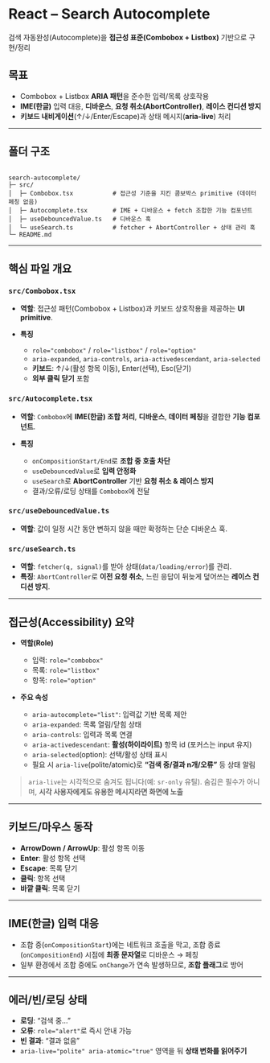 # React – Search Autocomplete

검색 자동완성(Autocomplete)을 **접근성 표준(Combobox + Listbox)** 기반으로 구현/정리

## 목표

- Combobox + Listbox **ARIA 패턴**을 준수한 입력/목록 상호작용
- **IME(한글)** 입력 대응, **디바운스**, **요청 취소(AbortController)**, **레이스 컨디션 방지**
- **키보드 내비게이션**(↑/↓/Enter/Escape)과 상태 메시지(**aria-live**) 처리

---

## 폴더 구조

```

search-autocomplete/
├─ src/
│  ├─ Combobox.tsx           # 접근성 기준을 지킨 콤보박스 primitive (데이터 페칭 없음)
│  ├─ Autocomplete.tsx       # IME + 디바운스 + fetch 조합한 기능 컴포넌트
│  ├─ useDebouncedValue.ts   # 디바운스 훅
│  └─ useSearch.ts           # fetcher + AbortController + 상태 관리 훅
└─ README.md
```

---

## 핵심 파일 개요

### `src/Combobox.tsx`

- **역할**: 접근성 패턴(Combobox + Listbox)과 키보드 상호작용을 제공하는 **UI primitive**.
- **특징**

  - `role="combobox"` / `role="listbox"` / `role="option"`
  - `aria-expanded`, `aria-controls`, `aria-activedescendant`, `aria-selected`
  - **키보드**: ↑/↓(활성 항목 이동), Enter(선택), Esc(닫기)
  - **외부 클릭 닫기** 포함

### `src/Autocomplete.tsx`

- **역할**: `Combobox`에 **IME(한글) 조합 처리**, **디바운스**, **데이터 페칭**을 결합한 **기능 컴포넌트**.
- **특징**

  - `onCompositionStart/End`로 **조합 중 호출 차단**
  - `useDebouncedValue`로 **입력 안정화**
  - `useSearch`로 **AbortController** 기반 **요청 취소 & 레이스 방지**
  - 결과/오류/로딩 상태를 `Combobox`에 전달

### `src/useDebouncedValue.ts`

- **역할**: 값이 일정 시간 동안 변하지 않을 때만 확정하는 단순 디바운스 훅.

### `src/useSearch.ts`

- **역할**: `fetcher(q, signal)`를 받아 상태(`data/loading/error`)를 관리.
- **특징**: `AbortController`로 **이전 요청 취소**, 느린 응답이 뒤늦게 덮어쓰는 **레이스 컨디션 방지**.

---

## 접근성(Accessibility) 요약

- **역할(Role)**

  - 입력: `role="combobox"`
  - 목록: `role="listbox"`
  - 항목: `role="option"`

- **주요 속성**

  - `aria-autocomplete="list"`: 입력값 기반 목록 제안
  - `aria-expanded`: 목록 열림/닫힘 상태
  - `aria-controls`: 입력과 목록 연결
  - `aria-activedescendant`: **활성(하이라이트)** 항목 id (포커스는 input 유지)
  - `aria-selected`(option): 선택/활성 상태 표시
  - 필요 시 `aria-live`(polite/atomic)로 **“검색 중/결과 n개/오류”** 등 상태 알림

> `aria-live`는 시각적으로 숨겨도 됩니다(예: `sr-only` 유틸). 숨김은 필수가 아니며, **시각 사용자에게도 유용한 메시지라면 화면에 노출**

---

## 키보드/마우스 동작

- **ArrowDown / ArrowUp**: 활성 항목 이동
- **Enter**: 활성 항목 선택
- **Escape**: 목록 닫기
- **클릭**: 항목 선택
- **바깥 클릭**: 목록 닫기

---

## IME(한글) 입력 대응

- 조합 중(`onCompositionStart`)에는 네트워크 호출을 막고,
  조합 종료(`onCompositionEnd`) 시점에 **최종 문자열**로 디바운스 → 페칭
- 일부 환경에서 조합 중에도 `onChange`가 연속 발생하므로, **조합 플래그**로 방어

---

## 에러/빈/로딩 상태

- **로딩**: “검색 중…”
- **오류**: `role="alert"`로 즉시 안내 가능
- **빈 결과**: “결과 없음”
- `aria-live="polite" aria-atomic="true"` 영역을 둬 **상태 변화를 읽어주기**

```

```
